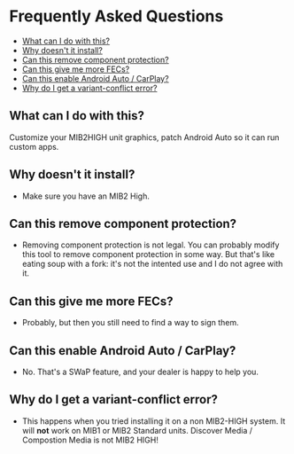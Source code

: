 # Frequently Asked Questions
- [What can I do with this?](#what-can-i-do-with-this)
- [Why doesn't it install?](#why-doesnt-it-install)
- [Can this remove component protection?](#can-this-remove-component-protection)
- [Can this give me more FECs?](#can-this-give-me-more-fecs)
- [Can this enable Android Auto / CarPlay?](#can-this-enable-android-auto--carplay)
- [Why do I get a variant-conflict error?](#why-do-i-get-a-variant-conflict-error)

## What can I do with this?
Customize your MIB2HIGH unit graphics, patch Android Auto so it can run custom apps.

## Why doesn't it install?
- Make sure you have an MIB2 High.

## Can this remove component protection?
- Removing component protection is not legal. You can probably modify this tool to remove component protection in some way. But that's like eating soup with a fork: it's not the intented use and I do not agree with it.

## Can this give me more FECs?
- Probably, but then you still need to find a way to sign them.

## Can this enable Android Auto / CarPlay?
- No. That's a SWaP feature, and your dealer is happy to help you.

## Why do I get a variant-conflict error?
- This happens when you tried installing it on a non MIB2-HIGH system. It will **not** work on MIB1 or MIB2 Standard units. Discover Media / Compostion Media is not MIB2 HIGH!



